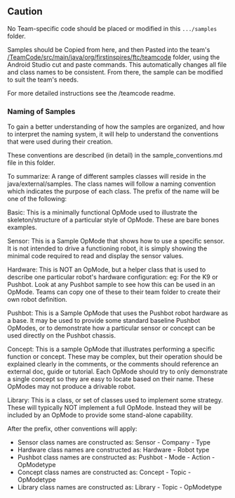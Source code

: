 
## Caution
No Team-specific code should be placed or modified in this ``.../samples`` folder.

Samples should be Copied from here, and then Pasted into the team's
[/TeamCode/src/main/java/org/firstinspires/ftc/teamcode](../../../../../../../../../../TeamCode/src/main/java/org/firstinspires/ftc/teamcode)
folder, using the Android Studio cut and paste commands. This automatically changes all file and class names to be
consistent. From there, the sample can be modified to suit the team's needs.

For more detailed instructions see the /teamcode readme.

### Naming of Samples

To gain a better understanding of how the samples are organized, and how to interpret the naming system, it will help to
understand the conventions that were used during their creation.

These conventions are described (in detail) in the sample_conventions.md file in this folder.

To summarize: A range of different samples classes will reside in the java/external/samples. The class names will follow
a naming convention which indicates the purpose of each class. The prefix of the name will be one of the following:

Basic:    This is a minimally functional OpMode used to illustrate the skeleton/structure of a particular style of
OpMode. These are bare bones examples.

Sensor:        This is a Sample OpMode that shows how to use a specific sensor. It is not intended to drive a
functioning robot, it is simply showing the minimal code required to read and display the sensor values.

Hardware:    This is NOT an OpMode, but a helper class that is used to describe one particular robot's hardware
configuration:   eg: For the K9 or Pushbot. Look at any Pushbot sample to see how this can be used in an OpMode. Teams
can copy one of these to their team folder to create their own robot definition.

Pushbot:    This is a Sample OpMode that uses the Pushbot robot hardware as a base. It may be used to provide some
standard baseline Pushbot OpModes, or to demonstrate how a particular sensor or concept can be used directly on the
Pushbot chassis.

Concept:    This is a sample OpMode that illustrates performing a specific function or concept. These may be complex,
but their operation should be explained clearly in the comments, or the comments should reference an external doc, guide
or tutorial. Each OpMode should try to only demonstrate a single concept so they are easy to locate based on their name.
These OpModes may not produce a drivable robot.

Library:    This is a class, or set of classes used to implement some strategy. These will typically NOT implement a
full OpMode. Instead they will be included by an OpMode to provide some stand-alone capability.

After the prefix, other conventions will apply:

* Sensor class names are constructed as:    Sensor - Company - Type
* Hardware class names are constructed as:  Hardware - Robot type
* Pushbot class names are constructed as:   Pushbot - Mode - Action - OpModetype
* Concept class names are constructed as:   Concept - Topic - OpModetype
* Library class names are constructed as:   Library - Topic - OpModetype

